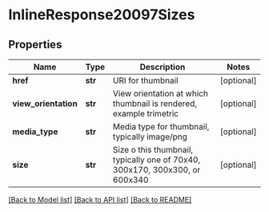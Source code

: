 # InlineResponse20097Sizes

## Properties
Name | Type | Description | Notes
------------ | ------------- | ------------- | -------------
**href** | **str** | URI for thumbnail | [optional] 
**view_orientation** | **str** | View orientation at which thumbnail is rendered, example trimetric | [optional] 
**media_type** | **str** | Media type for thumbnail, typically image/png | [optional] 
**size** | **str** | Size o this thumbnail, typically one of 70x40, 300x170, 300x300, or 600x340 | [optional] 

[[Back to Model list]](../README.md#documentation-for-models) [[Back to API list]](../README.md#documentation-for-api-endpoints) [[Back to README]](../README.md)


